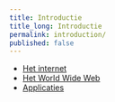 ```yaml
---
title: Introductie
title_long: Introductie
permalink: introduction/
published: false
---
```


- [Het internet](./internet)
- [Het World Wide Web](./www)
- [Applicaties](./applicaties)